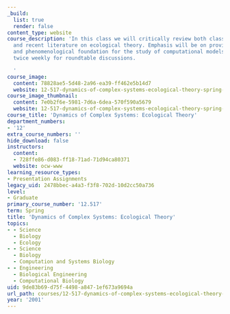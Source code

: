 ```yaml
---
_build:
  list: true
  render: false
content_type: website
course_description: 'In this class we will critically review both classical works
  and recent literature on ecological theory. Emphasis will be on providing a theoretical
  and phenomenological foundation for the study of computational models. We will meet
  twice weekly for roundtable discussions.

  '
course_image:
  content: 78828ae5-5d48-2a96-ea39-ff462e5b14d7
  website: 12-517-dynamics-of-complex-systems-ecological-theory-spring-2001
course_image_thumbnail:
  content: 7e0b2f6e-5981-7d6a-6dea-570f590a5679
  website: 12-517-dynamics-of-complex-systems-ecological-theory-spring-2001
course_title: 'Dynamics of Complex Systems: Ecological Theory'
department_numbers:
- '12'
extra_course_numbers: ''
hide_download: false
instructors:
  content:
  - 728ffe86-d083-ff18-71ad-71d94ca80371
  website: ocw-www
learning_resource_types:
- Presentation Assignments
legacy_uid: 2478bbec-a4a3-f3f8-702d-10d2cc50a736
level:
- Graduate
primary_course_number: '12.517'
term: Spring
title: 'Dynamics of Complex Systems: Ecological Theory'
topics:
- - Science
  - Biology
  - Ecology
- - Science
  - Biology
  - Computation and Systems Biology
- - Engineering
  - Biological Engineering
  - Computational Biology
uid: 9de83b69-d75f-4498-a847-1ef673a9694a
url_path: courses/12-517-dynamics-of-complex-systems-ecological-theory-spring-2001
year: '2001'
---
```


